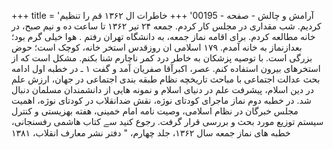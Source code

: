 +++
title = 'آرامش و چالش - صفحه - 00195'
+++
خاطرات ال ۱۳۶۲ قم را تنظیم کردیم. شب مقداری در مجلس کار کردم. جمعه ۲۴ تیر ۱۳۶۲ تا ساعت ده و نیم صبح، در خانه مطالعه کردم. برای اقامه نماز جمعه، به دانشگاه تهران رفتم . هوا خیلی گرم بود؛ بعدازنماز به خانه آمدم. ۱۷۹ اسلامی ان روزقدس استخر خانه، کوچک است؛ حوض بزرگی است. با توصیه پزشکان به خاطر درد کمر ناچارم شنا بکنم. مشکل است که از استخرهای بیرون استفاده کنم. عصر، اکبرآقا صفریان آمد و گفت ۱ ـ در خطبه اول ادامه بحث عدالت اجتماعی با مباحث تاریخچه نظام طبقه بندی اجتماعی در جهان، ارزش علم در دین اسلام، پیشرفت علم در دنیای اسلام و نمونه هایی از دانشمندان مسلمان دنبال شد. در خطبه دوم نماز ماجرای کودتای نوژه، نقش ضدانقلاب در کودتای نوژه، اهمیت مجلس خبرگان در نظام اسلامی، وصیت نامه امام خمینی، هفته بهزیستی و کنترل سیستم توزیع مورد بحث و بررسی قرار گرفت. رجوع کنید سے کتاب هاشمی رفسنجانی، خطبه های نماز جمعه سال ۱۳۶۲، جلد چهارم، " دفتر نشر معارف انقلاب، ۱۳۸۱